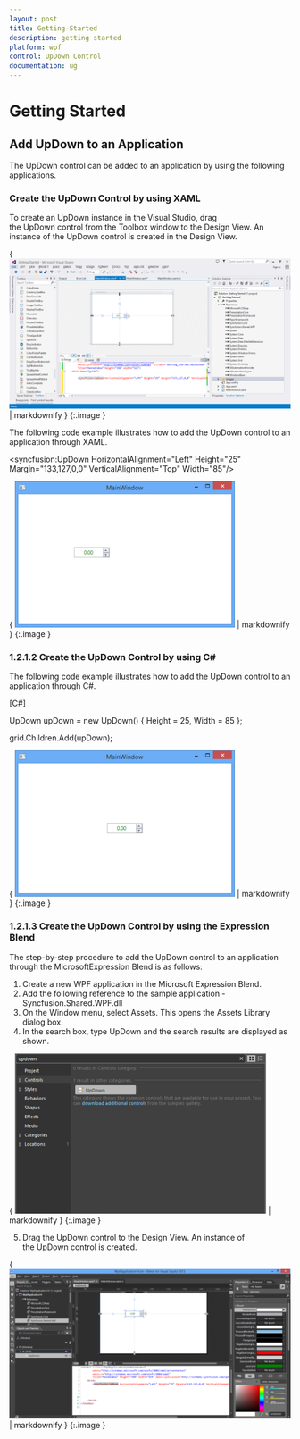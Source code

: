 ```yaml
---
layout: post
title: Getting-Started
description: getting started
platform: wpf
control: UpDown Control
documentation: ug
---
```


# Getting Started

## Add UpDown to an Application

The UpDown control can be added to an application by using the following applications.

### Create the UpDown Control by using XAML

To create an UpDown instance in the Visual Studio, drag the UpDown control from the Toolbox window to the Design View. An instance of the UpDown control is created in the Design View.

{ ![](Getting-Started_images/Getting-Started_img1.png) | markdownify }
{:.image }


The following code example illustrates how to add the UpDown control to an application through XAML.

&lt;syncfusion:UpDown HorizontalAlignment="Left" Height="25" Margin="133,127,0,0" VerticalAlignment="Top" Width="85"/&gt;



{ ![](Getting-Started_images/Getting-Started_img2.png) | markdownify }
{:.image }


### 1.2.1.2 Create the UpDown Control by using C#

The following code example illustrates how to add the UpDown control to an application through C#.


[C#]


UpDown upDown = new UpDown() { Height = 25, Width = 85 };

grid.Children.Add(upDown);



{ ![](Getting-Started_images/Getting-Started_img3.png) | markdownify }
{:.image }


### 1.2.1.3 Create the UpDown Control by using the Expression Blend

The step-by-step procedure to add the UpDown control to an application through the MicrosoftExpression Blend is as follows:

1. Create a new WPF application in the Microsoft Expression Blend.
2. Add the following reference to the sample application - Syncfusion.Shared.WPF.dll
3. On the Window menu, select Assets. This opens the Assets Library dialog box.
4. In the search box, type UpDown and the search results are displayed as shown.



{ ![](Getting-Started_images/Getting-Started_img4.png) | markdownify }
{:.image }


5. Drag the UpDown control to the Design View. An instance of the UpDown control is created.

{ ![](Getting-Started_images/Getting-Started_img5.png) | markdownify }
{:.image }



